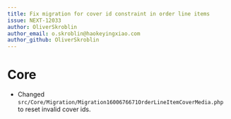 ```yaml
---
title: Fix migration for cover id constraint in order line items
issue: NEXT-12033
author: OliverSkroblin
author_email: o.skroblin@haokeyingxiao.com 
author_github: OliverSkroblin
---
```

# Core
* Changed `src/Core/Migration/Migration1600676671OrderLineItemCoverMedia.php` to reset invalid cover ids.
